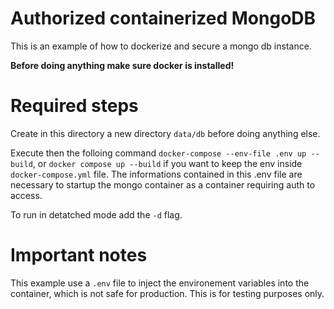 # Authorized containerized MongoDB
This is an example of how to dockerize and secure a mongo db instance.

**Before doing anything make sure docker is installed!**

# Required steps
Create in this directory a new directory ```data/db``` before doing anything else.

Execute then the folloing command ```docker-compose --env-file .env up --build```, or ```docker compose up --build``` if you want to keep the env inside ```docker-compose.yml``` file. The informations contained in this .env file are necessary to startup the mongo container as a container requiring auth to access.

To run in detatched mode add the ```-d``` flag.

# Important notes
This example use a ```.env``` file to inject the environement variables into the container, which is not safe for production. This is for testing purposes only.